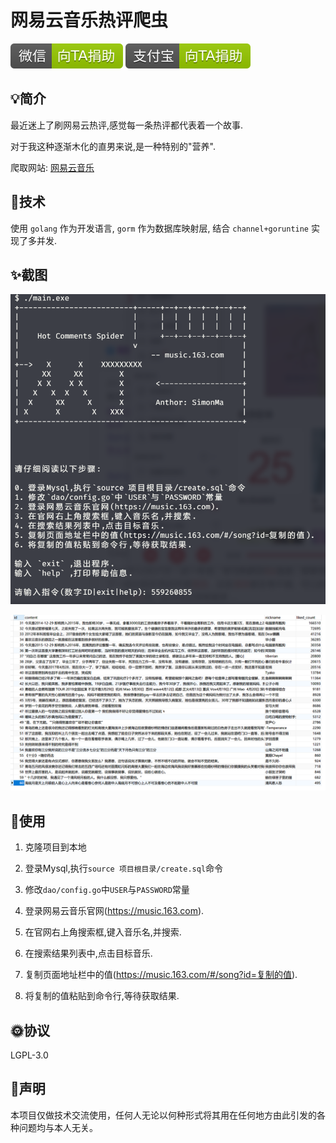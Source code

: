 # 网易云音乐热评爬虫

[![微信赞助按钮](screenshots/68747470733a2f2f696d672e736869656c64732e696f2f62616467652f2545352542452541452545342542462541312d25453525393025393154412545362538442539302545352538412541392d677265656e2e737667.svg)](https://cdn.jsdelivr.net/gh/Tomotoes/images/blog/wechat.png) [![支付宝赞助按钮](screenshots/68747470733a2f2f696d672e736869656c64732e696f2f62616467652f2545362539342541462545342542422539382545352541452539442d25453525393025393154412545362538442539302545352538412541392d677265656e2e737667.svg)](https://cdn.jsdelivr.net/gh/Tomotoes/images/blog/alipay.png)



## 💡简介

最近迷上了刷网易云热评,感觉每一条热评都代表着一个故事.

对于我这种逐渐木化的直男来说,是一种特别的"营养".



爬取网站: [网易云音乐](<https://music.163.com/>)



## 📃技术

使用 `golang` 作为开发语言, `gorm` 作为数据库映射层, 结合 `channel+goruntine` 实现了多并发.



## ✨截图

![1564020212368](screenshots/1564020212368.png)

![1564020220493](screenshots/1564020220493.png)

## 🎉使用

1. 克隆项目到本地

2. 登录Mysql,执行`source 项目根目录/create.sql`命令

3. 修改`dao/config.go`中`USER`与`PASSWORD`常量

4. 登录网易云音乐官网(https://music.163.com).

5. 在官网右上角搜索框,键入音乐名,并搜索.

6. 在搜索结果列表中,点击目标音乐.

7. 复制页面地址栏中的值(https://music.163.com/#/song?id=复制的值).

8. 将复制的值粘贴到命令行,等待获取结果.



## 🌞协议

LGPL-3.0



## 🔔声明

本项目仅做技术交流使用，任何人无论以何种形式将其用在任何地方由此引发的各种问题均与本人无关。